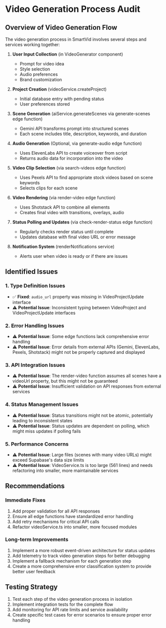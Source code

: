 
# Video Generation Process Audit

## Overview of Video Generation Flow

The video generation process in SmartVid involves several steps and services working together:

1. **User Input Collection** (in VideoGenerator component)
   - Prompt for video idea
   - Style selection
   - Audio preferences
   - Brand customization

2. **Project Creation** (videoService.createProject)
   - Initial database entry with pending status
   - User preferences stored

3. **Scene Generation** (aiService.generateScenes via generate-scenes edge function)
   - Gemini API transforms prompt into structured scenes
   - Each scene includes title, description, keywords, and duration

4. **Audio Generation** (Optional, via generate-audio edge function)
   - Uses ElevenLabs API to create voiceover from script
   - Returns audio data for incorporation into the video

5. **Video Clip Selection** (via search-videos edge function)
   - Uses Pexels API to find appropriate stock videos based on scene keywords
   - Selects clips for each scene

6. **Video Rendering** (via render-video edge function)
   - Uses Shotstack API to combine all elements
   - Creates final video with transitions, overlays, audio

7. **Status Polling and Updates** (via check-render-status edge function)
   - Regularly checks render status until complete
   - Updates database with final video URL or error message

8. **Notification System** (renderNotifications service)
   - Alerts user when video is ready or if there are issues

## Identified Issues

### 1. Type Definition Issues
- ✅ **Fixed**: `audio_url` property was missing in VideoProjectUpdate interface
- ⚠️ **Potential Issue**: Inconsistent typing between VideoProject and VideoProjectUpdate interfaces

### 2. Error Handling Issues
- ⚠️ **Potential Issue**: Some edge functions lack comprehensive error handling
- ⚠️ **Potential Issue**: Error details from external APIs (Gemini, ElevenLabs, Pexels, Shotstack) might not be properly captured and displayed

### 3. API Integration Issues
- ⚠️ **Potential Issue**: The render-video function assumes all scenes have a videoUrl property, but this might not be guaranteed
- ⚠️ **Potential Issue**: Insufficient validation on API responses from external services

### 4. Status Management Issues
- ⚠️ **Potential Issue**: Status transitions might not be atomic, potentially leading to inconsistent states
- ⚠️ **Potential Issue**: Status updates are dependent on polling, which might miss updates if polling fails

### 5. Performance Concerns
- ⚠️ **Potential Issue**: Large files (scenes with many video URLs) might exceed Supabase's data size limits
- ⚠️ **Potential Issue**: VideoService.ts is too large (561 lines) and needs refactoring into smaller, more maintainable services

## Recommendations

### Immediate Fixes
1. Add proper validation for all API responses
2. Ensure all edge functions have standardized error handling
3. Add retry mechanisms for critical API calls
4. Refactor videoService.ts into smaller, more focused modules

### Long-term Improvements
1. Implement a more robust event-driven architecture for status updates
2. Add telemetry to track video generation steps for better debugging
3. Implement a fallback mechanism for each generation step
4. Create a more comprehensive error classification system to provide better user feedback

## Testing Strategy
1. Test each step of the video generation process in isolation
2. Implement integration tests for the complete flow
3. Add monitoring for API rate limits and service availability
4. Create specific test cases for error scenarios to ensure proper error handling
